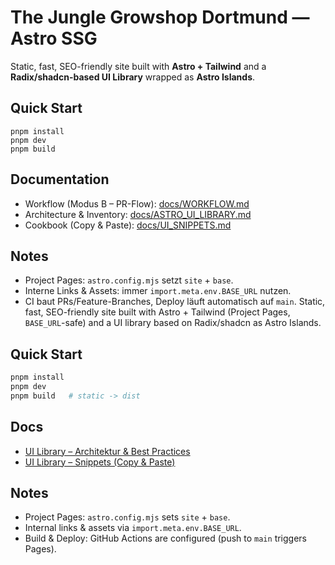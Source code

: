 # The Jungle Growshop Dortmund — Astro SSG

Static, fast, SEO-friendly site built with **Astro + Tailwind** and a **Radix/shadcn-based UI Library** wrapped as **Astro Islands**.

## Quick Start
```
pnpm install
pnpm dev
pnpm build
```

## Documentation
- Workflow (Modus B – PR-Flow):  [docs/WORKFLOW.md](docs/WORKFLOW.md)
- Architecture & Inventory:      [docs/ASTRO_UI_LIBRARY.md](docs/ASTRO_UI_LIBRARY.md)
- Cookbook (Copy & Paste):       [docs/UI_SNIPPETS.md](docs/UI_SNIPPETS.md)

## Notes
- Project Pages: `astro.config.mjs` setzt `site` + `base`.
- Interne Links & Assets: immer `import.meta.env.BASE_URL` nutzen.
- CI baut PRs/Feature-Branches, Deploy läuft automatisch auf `main`.
Static, fast, SEO-friendly site built with Astro + Tailwind (Project Pages, `BASE_URL`-safe) and a UI library based on Radix/shadcn as Astro Islands.

## Quick Start

```bash
pnpm install
pnpm dev
pnpm build   # static -> dist
```

## Docs

- [UI Library – Architektur & Best Practices](docs/ASTRO_UI_LIBRARY.md)
- [UI Library – Snippets (Copy & Paste)](docs/UI_SNIPPETS.md)

## Notes

- Project Pages: `astro.config.mjs` sets `site` + `base`.
- Internal links & assets via `import.meta.env.BASE_URL`.
- Build & Deploy: GitHub Actions are configured (push to `main` triggers Pages).
